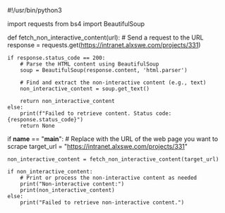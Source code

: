 #!/usr/bin/python3

import requests
from bs4 import BeautifulSoup

def fetch_non_interactive_content(url):
    # Send a request to the URL
    response = requests.get(https://intranet.alxswe.com/projects/331)

    if response.status_code == 200:
        # Parse the HTML content using BeautifulSoup
        soup = BeautifulSoup(response.content, 'html.parser')

        # Find and extract the non-interactive content (e.g., text)
        non_interactive_content = soup.get_text()

        return non_interactive_content
    else:
        print(f"Failed to retrieve content. Status code: {response.status_code}")
        return None

if __name__ == "__main__":
    # Replace with the URL of the web page you want to scrape
    target_url = "https://intranet.alxswe.com/projects/331"

    non_interactive_content = fetch_non_interactive_content(target_url)

    if non_interactive_content:
        # Print or process the non-interactive content as needed
        print("Non-interactive content:")
        print(non_interactive_content)
    else:
        print("Failed to retrieve non-interactive content.")
